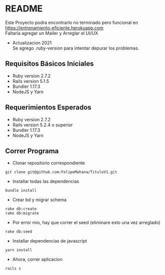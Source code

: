 # README

Este Proyecto podra encontrarlo no terminado pero funcional en https://entrenamiento-eficiente.herokuapp.com  
Faltaria agregar un Mailer y Arreglar el UI/UX

* Actualizacion  2021  
Se agrego .ruby-version para intentar depurar los problemas.

## Requisitos Básicos Iniciales

* Ruby version 2.7.2
* Rails version 5.1.5
* Bundler 1.17.3
* NodeJS y Yarn

## Requerimientos Esperados

* Ruby version 2.7.2
* Rails version 5.2.4 o superior
* Bundler 1.17.3
* NodeJS y Yarn

## Correr Programa

* Clonar repositorio correspondiente

```
git clone git@github.com:FelipeMahana/TituloV1.git
```

* Installar todas las dependencias

```
bundle install
```

* Crear bd y migrar schema

```
rake db:create
rake db:migrate
```

* Por error mio, hay que correr el seed (eliminare esto una vez arreglado)

```
rake db:seed
```

* Installar dependencias de javascript

```
yarn install
```

* Ahora, correr aplicacion

```
rails s
```

